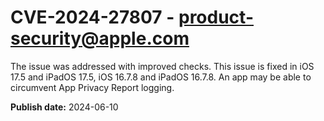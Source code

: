 # CVE-2024-27807 - product-security@apple.com

The issue was addressed with improved checks. This issue is fixed in iOS 17.5 and iPadOS 17.5, iOS 16.7.8 and iPadOS 16.7.8. An app may be able to circumvent App Privacy Report logging.

**Publish date:** 2024-06-10
